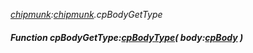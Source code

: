 _[chipmunk](../../modules/chipmunk/chipmunk-module.md):[chipmunk](../../modules/chipmunk/chipmunk-module.md).cpBodyGetType_
##### Function cpBodyGetType:[cpBodyType](../../modules/chipmunk/chipmunk-cpbodytype.md)( body:[cpBody](../../modules/chipmunk/chipmunk-cpbody.md) )
